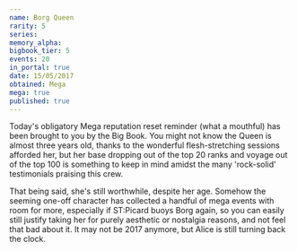 ```yaml
---
name: Borg Queen
rarity: 5
series:
memory_alpha:
bigbook_tier: 5
events: 20
in_portal: true
date: 15/05/2017
obtained: Mega
mega: true
published: true
---
```


Today's obligatory Mega reputation reset reminder (what a mouthful) has been brought to you by the Big Book. You might not know the Queen is almost three years old, thanks to the wonderful flesh-stretching sessions afforded her, but her base dropping out of the top 20 ranks and voyage out of the top 100 is something to keep in mind amidst the many 'rock-solid' testimonials praising this crew.

That being said, she's still worthwhile, despite her age. Somehow the seeming one-off character has collected a handful of mega events with room for more, especially if ST:Picard buoys Borg again, so you can easily still justify taking her for purely aesthetic or nostalgia reasons, and not feel that bad about it. It may not be 2017 anymore, but Alice is still turning back the clock.
